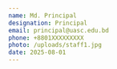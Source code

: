 ```yaml
---
name: Md. Principal
designation: Principal
email: principal@uasc.edu.bd
phone: +8801XXXXXXXXX
photo: /uploads/staff1.jpg
date: 2025-08-01
---
```

